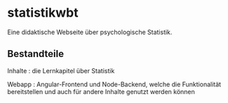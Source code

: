 # statistikwbt
Eine didaktische Webseite über psychologische Statistik.

## Bestandteile
Inhalte
: die Lernkapitel über Statistik

Webapp
: Angular-Frontend und Node-Backend, welche die Funktionalität bereitstellen und auch für andere Inhalte genutzt werden können

